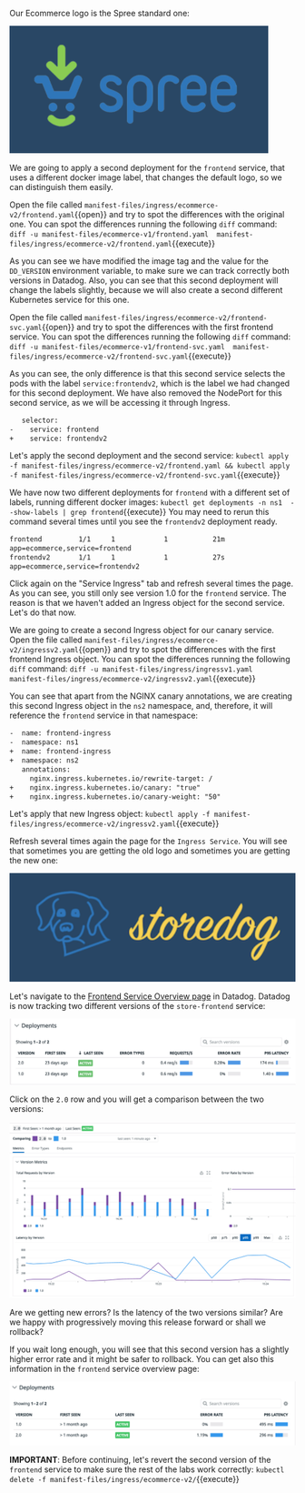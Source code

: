 Our Ecommerce logo is the Spree standard one:

![Screenshot of the Spree logo](./assets/spree_logo.png)

We are going to apply a second deployment for the `frontend` service, that uses a different docker image label, that changes the default logo, so we can distinguish them easily.

Open the file called `manifest-files/ingress/ecommerce-v2/frontend.yaml`{{open}} and try to spot the differences with the original one. You can spot the differences running the following `diff` command: `diff -u manifest-files/ecommerce-v1/frontend.yaml  manifest-files/ingress/ecommerce-v2/frontend.yaml`{{execute}}

As you can see we have modified the image tag and the value for the `DD_VERSION` environment variable, to make sure we can track correctly both versions in Datadog. Also, you can see that this second deployment will change the labels slightly, because we will also create a second different Kubernetes service for this one.

Open the file called `manifest-files/ingress/ecommerce-v2/frontend-svc.yaml`{{open}} and try to spot the differences with the first frontend service. You can spot the differences running the following `diff` command: `diff -u manifest-files/ecommerce-v1/frontend-svc.yaml  manifest-files/ingress/ecommerce-v2/frontend-svc.yaml`{{execute}}

As you can see, the only difference is that this second service selects the pods with the label `service:frontendv2`, which is the label we had changed for this second deployment. We have also removed the NodePort for this second service, as we will be accessing it through Ingress.

```
   selector:
-    service: frontend
+    service: frontendv2
```

Let's apply the second deployment and the second service: `kubectl apply -f manifest-files/ingress/ecommerce-v2/frontend.yaml && kubectl apply -f manifest-files/ingress/ecommerce-v2/frontend-svc.yaml`{{execute}}

We have now two different deployments for `frontend` with a different set of labels, running different docker images: `kubectl get deployments -n ns1  --show-labels | grep frontend`{{execute}} You may need to rerun this command several times until you see the `frontendv2` deployment ready.

```
frontend         1/1     1            1           21m   app=ecommerce,service=frontend
frontendv2       1/1     1            1           27s   app=ecommerce,service=frontendv2
```

Click again on the "Service Ingress" tab and refresh several times the page. As you can see, you still only see version 1.0 for the `frontend` service. The reason is that we haven't added an Ingress object for the second service. Let's do that now.

We are going to create a second Ingress object for our canary service. Open the file called `manifest-files/ingress/ecommerce-v2/ingressv2.yaml`{{open}} and try to spot the differences with the first frontend Ingress object. You can spot the differences running the following `diff` command: `diff -u manifest-files/ingress/ingressv1.yaml  manifest-files/ingress/ecommerce-v2/ingressv2.yaml`{{execute}}

You can see that apart from the  NGINX canary annotations, we are creating this second Ingress object in the `ns2` namespace, and, therefore, it will reference the `frontend` service in that namespace:

```
-  name: frontend-ingress
-  namespace: ns1
+  name: frontend-ingress
+  namespace: ns2
   annotations:
     nginx.ingress.kubernetes.io/rewrite-target: /
+    nginx.ingress.kubernetes.io/canary: "true"
+    nginx.ingress.kubernetes.io/canary-weight: "50"
```

Let's apply that new Ingress object: `kubectl apply -f manifest-files/ingress/ecommerce-v2/ingressv2.yaml`{{execute}}

Refresh several times again the page for the `Ingress Service`. You will see that sometimes you are getting the old logo and sometimes you are getting the new one:

![Screenshot of new logo](./assets/storedog_logo.png)

Let's navigate to the [Frontend Service Overview page](https://app.datadoghq.com/apm/service/store-frontend) in Datadog. Datadog is now tracking two different versions of the `store-frontend` service:

![Screenshot of frontend service overview page with two versions](./assets/frontend_service_page_v2.png)

Click on the `2.0` row and you will get a comparison between the two versions:

![Screenshot of frontend service comparison between version 1.0 and version 2.0](./assets/frontend_service_comparison.png)

Are we getting new errors? Is the latency of the two versions similar? Are we happy with progressively moving this release forward or shall we rollback?

If you wait long enough, you will see that this second version has a slightly higher error rate and it might be safer to rollback. You can get also this information in the `frontend` service overview page:

![Screenshot of frontend service comparison for error rates](./assets/frontend_error_rate.png)

**IMPORTANT**: Before continuing, let's revert the second version of the `frontend` service to make sure the rest of the labs work correctly: `kubectl delete -f manifest-files/ingress/ecommerce-v2/`{{execute}}
